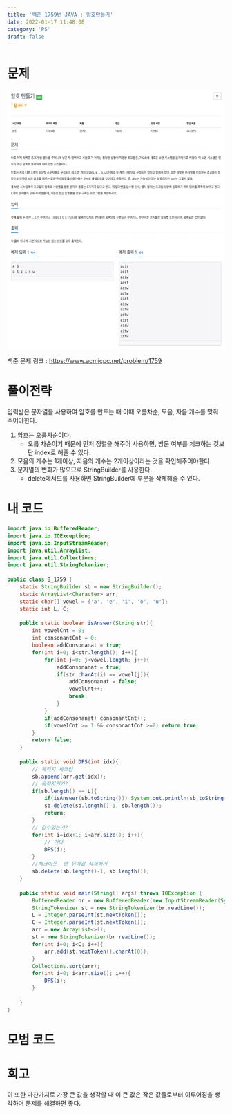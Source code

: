 ```yaml
---
title: '백준 1759번 JAVA : 암호만들기'
date: 2022-01-17 11:48:08
category: 'PS'
draft: false
---
```


# 문제

<p align="center"><img src="1.png" height="600px" width="600px"></p>

백준 문제 링크 : https://www.acmicpc.net/problem/1759

# 풀이전략

입력받은 문자열을 사용하여 암호를 만드는 때 이때 오름차순, 모음, 자음 개수를 맞춰 주어야한다.

1. 암호는 오름차순이다.
   - 오름 차순이기 때문에 먼저 정렬을 해주어 사용하면, 방문 여부를 체크하는 것보단 index로 해줄 수 있다.
2. 모음의 개수는 1개이상, 자음의 개수는 2개이상이라는 것을 확인해주어야한다.
3. 문자열의 변화가 많으므로 StringBuilder를 사용한다.
   - delete메서드를 사용하면 StringBuilder에 부분을 삭제해줄 수 있다.

# 내 코드

```java
import java.io.BufferedReader;
import java.io.IOException;
import java.io.InputStreamReader;
import java.util.ArrayList;
import java.util.Collections;
import java.util.StringTokenizer;

public class B_1759 {
    static StringBuilder sb = new StringBuilder();
    static ArrayList<Character> arr;
    static char[] vowel = {'a', 'e', 'i', 'o', 'u'};
    static int L, C;

    public static boolean isAnswer(String str){
        int vowelCnt = 0;
        int consonantCnt = 0;
        boolean addConsonanat = true;
        for(int i=0; i<str.length(); i++){
            for(int j=0; j<vowel.length; j++){
                addConsonanat = true;
                if(str.charAt(i) == vowel[j]){
                    addConsonanat = false;
                    vowelCnt++;
                    break;
                }
            }
            if(addConsonanat) consonantCnt++;
            if(vowelCnt >= 1 && consonantCnt >=2) return true;
        }
        return false;
    }

    public static void DFS(int idx){
        // 목적지 체크인
        sb.append(arr.get(idx));
        // 목적지인가?
        if(sb.length() == L){
            if(isAnswer(sb.toString())) System.out.println(sb.toString());
            sb.delete(sb.length()-1, sb.length());
            return;
        }
        // 갈수있는가?
        for(int i=idx+1; i<arr.size(); i++){
            // 간다
            DFS(i);
        }
        //체크아웃  맨 뒤에값 삭제하기
        sb.delete(sb.length()-1, sb.length());
    }

    public static void main(String[] args) throws IOException {
        BufferedReader br = new BufferedReader(new InputStreamReader(System.in));
        StringTokenizer st = new StringTokenizer(br.readLine());
        L = Integer.parseInt(st.nextToken());
        C = Integer.parseInt(st.nextToken());
        arr = new ArrayList<>();
        st = new StringTokenizer(br.readLine());
        for(int i=0; i<C; i++){
            arr.add(st.nextToken().charAt(0));
        }
        Collections.sort(arr);
        for(int i=0; i<arr.size(); i++){
            DFS(i);
        }

    }
}
```

# 모범 코드

# 회고

이 또한 마찬가지로 가장 큰 값을 생각할 때 이 큰 값은 작은 값들로부터 이루어짐을 생각하며 문제를 해결하면 좋다.
